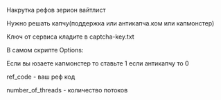 Накрутка рефов зерион вайтлист

Нужно решать капчу(поддержка или антикапча.ком или капмонстер)

Ключ от сервиса кладите в captcha-key.txt

В самом скрипте Options:

Если вы юзаете капмонстер то ставьте 1 если антикапчу то 0

ref_code - ваш реф код

number_of_threads - количество потоков
